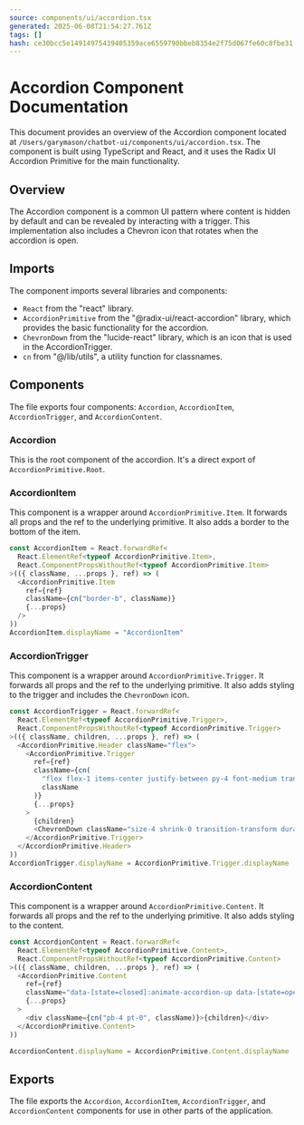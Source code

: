 ```yaml
---
source: components/ui/accordion.tsx
generated: 2025-06-08T21:54:27.761Z
tags: []
hash: ce30bcc5e14914975439405359ace6559790bbeb8354e2f75d067fe60c8fbe31
---
```


# Accordion Component Documentation

This document provides an overview of the Accordion component located at `/Users/garymason/chatbot-ui/components/ui/accordion.tsx`. The component is built using TypeScript and React, and it uses the Radix UI Accordion Primitive for the main functionality.

## Overview

The Accordion component is a common UI pattern where content is hidden by default and can be revealed by interacting with a trigger. This implementation also includes a Chevron icon that rotates when the accordion is open.

## Imports

The component imports several libraries and components:

- `React` from the "react" library.
- `AccordionPrimitive` from the "@radix-ui/react-accordion" library, which provides the basic functionality for the accordion.
- `ChevronDown` from the "lucide-react" library, which is an icon that is used in the AccordionTrigger.
- `cn` from "@/lib/utils", a utility function for classnames.

## Components

The file exports four components: `Accordion`, `AccordionItem`, `AccordionTrigger`, and `AccordionContent`.

### Accordion

This is the root component of the accordion. It's a direct export of `AccordionPrimitive.Root`.

### AccordionItem

This component is a wrapper around `AccordionPrimitive.Item`. It forwards all props and the ref to the underlying primitive. It also adds a border to the bottom of the item.

```ts
const AccordionItem = React.forwardRef<
  React.ElementRef<typeof AccordionPrimitive.Item>,
  React.ComponentPropsWithoutRef<typeof AccordionPrimitive.Item>
>(({ className, ...props }, ref) => (
  <AccordionPrimitive.Item
    ref={ref}
    className={cn("border-b", className)}
    {...props}
  />
))
AccordionItem.displayName = "AccordionItem"
```

### AccordionTrigger

This component is a wrapper around `AccordionPrimitive.Trigger`. It forwards all props and the ref to the underlying primitive. It also adds styling to the trigger and includes the `ChevronDown` icon.

```ts
const AccordionTrigger = React.forwardRef<
  React.ElementRef<typeof AccordionPrimitive.Trigger>,
  React.ComponentPropsWithoutRef<typeof AccordionPrimitive.Trigger>
>(({ className, children, ...props }, ref) => (
  <AccordionPrimitive.Header className="flex">
    <AccordionPrimitive.Trigger
      ref={ref}
      className={cn(
        "flex flex-1 items-center justify-between py-4 font-medium transition-all hover:underline [&[data-state=open]>svg]:rotate-180",
        className
      )}
      {...props}
    >
      {children}
      <ChevronDown className="size-4 shrink-0 transition-transform duration-200" />
    </AccordionPrimitive.Trigger>
  </AccordionPrimitive.Header>
))
AccordionTrigger.displayName = AccordionPrimitive.Trigger.displayName
```

### AccordionContent

This component is a wrapper around `AccordionPrimitive.Content`. It forwards all props and the ref to the underlying primitive. It also adds styling to the content.

```ts
const AccordionContent = React.forwardRef<
  React.ElementRef<typeof AccordionPrimitive.Content>,
  React.ComponentPropsWithoutRef<typeof AccordionPrimitive.Content>
>(({ className, children, ...props }, ref) => (
  <AccordionPrimitive.Content
    ref={ref}
    className="data-[state=closed]:animate-accordion-up data-[state=open]:animate-accordion-down overflow-hidden text-sm transition-all"
    {...props}
  >
    <div className={cn("pb-4 pt-0", className)}>{children}</div>
  </AccordionPrimitive.Content>
))

AccordionContent.displayName = AccordionPrimitive.Content.displayName
```

## Exports

The file exports the `Accordion`, `AccordionItem`, `AccordionTrigger`, and `AccordionContent` components for use in other parts of the application.